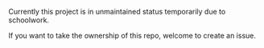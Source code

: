 
Currently this project is in unmaintained status temporarily due to schoolwork.

If you want to take the ownership of this repo, welcome to create an issue.
